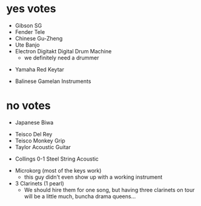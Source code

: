 # yes votes
- Gibson SG
- Fender Tele
- Chinese Gu-Zheng
- Ute Banjo
- Electron Digitakt Digital Drum Machine
  * we definitely need a drummer
* Yamaha Red Keytar
- Balinese Gamelan Instruments
# no votes
- Japanese Biwa
* Teisco Del Rey
* Teisco Monkey Grip
* Taylor Acoustic Guitar
- Collings 0-1 Steel String Acoustic
* Microkorg (most of the keys work)
  - this guy didn't even show up with a working instrument
* 3 Clarinets (1 pearl)
  * We should hire them for one song, but having three clarinets on tour will be a little much, buncha drama queens...
